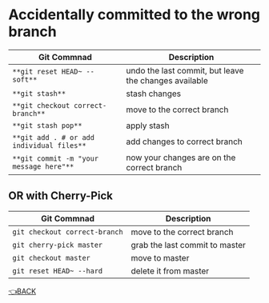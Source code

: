# Accidentally committed to the wrong branch

Git Commnad 	        		  		| Description
--------------------------------------- | ---------------
`**git reset HEAD~ --soft**` 			  	| undo the last commit, but leave the changes available
`**git stash**` 						  	| stash changes
`**git checkout correct-branch**` 	  	| move to the correct branch
`**git stash pop**` 					  	| apply stash
`**git add . # or add individual files**` | add changes to correct branch
`**git commit -m "your message here"**` 	| now your changes are on the correct branch

## OR with Cherry-Pick

Git Commnad 	                    | Description
----------------------------------- | ---------------
`git checkout correct-branch`         | move to the correct branch
`git cherry-pick master`		        | grab the last commit to master
`git checkout master` 	  			| move to master
`git reset HEAD~ --hard`				| delete it from master

[:point_left:BACK](index.md)